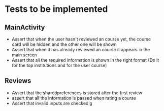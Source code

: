 # Tests to be implemented

## MainActivity
- Assert that when the user hasn't reviewed an course yet, the course card will be hidden and the other one will be shown
- Assert that when it has already reviewed an course it appears in the main screen
- Assert that all the required information is shown in the right format (Do it for the top institutions and for the user course)


## Reviews
- Assert that the sharedpreferences is stored after the first review
- assert that all the information is passed when rating a course
- Assert that invalid inputs are checked
g